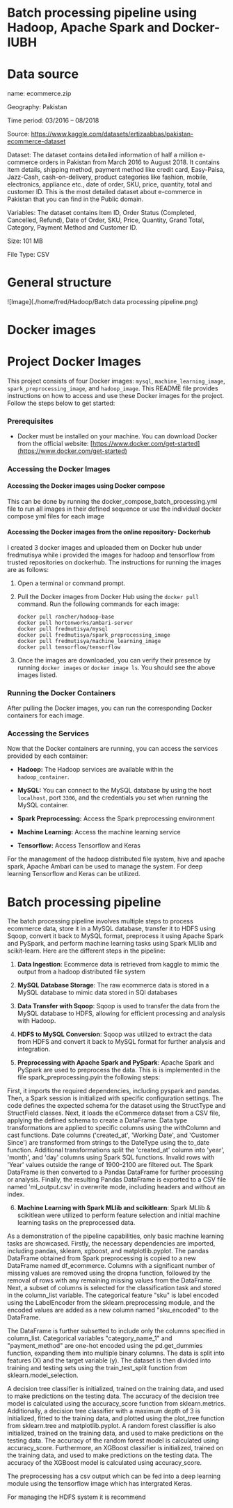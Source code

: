 # Batch processing pipeline using Hadoop, Apache Spark and Docker- IUBH

# Data source

name: ecommerce.zip

Geography: Pakistan

Time period: 03/2016 – 08/2018

Source: https://www.kaggle.com/datasets/ertizaabbas/pakistan-ecommerce-dataset

Dataset: The dataset contains detailed information of half a million e-commerce orders in Pakistan from March 2016 to August 2018. It contains item details, shipping method, payment method like credit card, Easy-Paisa, Jazz-Cash, cash-on-delivery, product categories like fashion, mobile, electronics, appliance etc., date of order, SKU, price, quantity, total and customer ID. This is the most detailed dataset about e-commerce in Pakistan that you can find in the Public domain.

Variables: The dataset contains Item ID, Order Status (Completed, Cancelled, Refund), Date of Order, SKU, Price, Quantity, Grand Total, Category, Payment Method and Customer ID.

Size: 101 MB

File Type: CSV

# General structure

![Image](./home/fred/Hadoop/Batch data processing pipeline.png)



# Docker images

# Project Docker Images

This project consists of four Docker images: `mysql`, `machine_learning_image`, `spark_preprocessing_image`, and `hadoop_image`. This README file provides instructions on how to access and use these Docker images for the project. Follow the steps below to get started:

### Prerequisites

- Docker must be installed on your machine. You can download Docker from the official website: [https://www.docker.com/get-started](https://www.docker.com/get-started)

### Accessing the Docker Images

#### Accessing the Docker images using  Docker compose

This can be done by running the docker_compose_batch_processing.yml file to run all images in their defined sequence or use the individual docker compose yml files for each image

#### Accessing the Docker images from the online repository- Dockerhub
I created 3 docker images and uploaded them on Docker hub under fredmutisya while i provided the images for hadoop and tensorflow from trusted repositories on dockerhub. The instructions for running the images are as follows:

1. Open a terminal or command prompt.

2. Pull the Docker images from Docker Hub using the `docker pull` command. Run the following commands for each image:

   ```shell
   docker pull rancher/hadoop-base
   docker pull hortonworks/ambari-server
   docker pull fredmutisya/mysql
   docker pull fredmutisya/spark_preprocessing_image
   docker pull fredmutisya/machine_learning_image
   docker pull tensorflow/tensorflow
   ```

3. Once the images are downloaded, you can verify their presence by running `docker images` or `docker image ls`. You should see the above images listed.

### Running the Docker Containers

After pulling the Docker images, you can run the corresponding Docker containers for each image. 



### Accessing the Services

Now that the Docker containers are running, you can access the services provided by each container:

- **Hadoop:** The Hadoop services are available within the `hadoop_container`. 

- **MySQL:** You can connect to the MySQL database by using the host `localhost`, port `3306`, and the credentials you set when running the MySQL container.

- **Spark Preprocessing:** Access the Spark preprocessing environment 

- **Machine Learning:** Access the machine learning service 

- **Tensorflow:** Access Tensorflow and Keras


For the management of the hadoop distributed file system, hive and apache spark, Apache Ambari can be used to manage the system. For deep learning Tensorflow and Keras can be utilized.

# Batch processing pipeline 

The batch processing pipeline involves multiple steps to process ecommerce data, store it in a MySQL database, transfer it to HDFS using Sqoop, convert it back to MySQL format, preprocess it using Apache Spark and PySpark, and perform machine learning tasks using Spark MLlib and scikit-learn. Here are the different steps in the pipeline:

1. **Data Ingestion**: Ecommerce data is retrieved from kaggle to mimic the output from a hadoop distributed file system

2. **MySQL Database Storage**: The raw ecommerce data is stored in a MySQL database to mimic data stored in SQl databases

3. **Data Transfer with Sqoop**: Sqoop is used to transfer the data from the MySQL database to HDFS, allowing for efficient processing and analysis with Hadoop.

4. **HDFS to MySQL Conversion**: Sqoop was utilized to extract the data from HDFS and convert it back to MySQL format for further analysis and integration.

5. **Preprocessing with Apache Spark and PySpark**: Apache Spark and PySpark are used to preprocess the data. This is is implemented in the file spark_preprocessing.pyin the following steps:

First, it imports the required dependencies, including pyspark and pandas. Then, a Spark session is initialized with specific configuration settings. The code defines the expected schema for the dataset using the StructType and StructField classes. Next, it loads the eCommerce dataset from a CSV file, applying the defined schema to create a DataFrame. Data type transformations are applied to specific columns using the withColumn and cast functions. Date columns ('created_at', 'Working Date', and 'Customer Since') are transformed from strings to the DateType using the to_date function. Additional transformations split the 'created_at' column into 'year', 'month', and 'day' columns using Spark SQL functions. Invalid rows with 'Year' values outside the range of 1900-2100 are filtered out. The Spark DataFrame is then converted to a Pandas DataFrame for further processing or analysis. Finally, the resulting Pandas DataFrame is exported to a CSV file named 'ml_output.csv' in overwrite mode, including headers and without an index.


6. **Machine Learning with Spark MLlib and scikitlearn**: Spark MLlib & scikitlean were utilized to perform feature selection and initial machine learning tasks on the preprocessed data. 

As a demonstration of the pipeline capabilities, only basic machine learning tasks are showcased. 
Firstly, the necessary dependencies are imported, including pandas, sklearn, xgboost, and matplotlib.pyplot. The pandas DataFrame obtained from Spark preprocessing is copied to a new DataFrame named df_ecommerce. Columns with a significant number of missing values are removed using the dropna function, followed by the removal of rows with any remaining missing values from the DataFrame.
Next, a subset of columns is selected for the classification task and stored in the column_list variable. The categorical feature "sku" is label encoded using the LabelEncoder from the sklearn.preprocessing module, and the encoded values are added as a new column named "sku_encoded" to the DataFrame.

The DataFrame is further subsetted to include only the columns specified in column_list. Categorical variables "category_name_1" and "payment_method" are one-hot encoded using the pd.get_dummies function, expanding them into multiple binary columns. The data is split into features (X) and the target variable (y). The dataset is then divided into training and testing sets using the train_test_split function from sklearn.model_selection.

A decision tree classifier is initialized, trained on the training data, and used to make predictions on the testing data. The accuracy of the decision tree model is calculated using the accuracy_score function from sklearn.metrics. Additionally, a decision tree classifier with a maximum depth of 3 is initialized, fitted to the training data, and plotted using the plot_tree function from sklearn.tree and matplotlib.pyplot. A random forest classifier is also initialized, trained on the training data, and used to make predictions on the testing data. The accuracy of the random forest model is calculated using accuracy_score. Furthermore, an XGBoost classifier is initialized, trained on the training data, and used to make predictions on the testing data. The accuracy of the XGBoost model is calculated using accuracy_score.

The preprocessing has a csv output which can be fed into a deep learning module using the tensorflow image which has intergrated Keras.

For managing the HDFS system it is recommend





